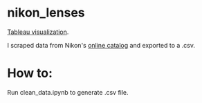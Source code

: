 # nikon_lenses

[Tableau visualization](https://public.tableau.com/views/Nikon_Lenses/Dashboard2?:embed=y&:display_count=yes).

I scraped data from Nikon's [online catalog](http://www.nikonusa.com/en/nikon-products/camera-lenses/all-lenses/index.page) and exported to a .csv. 

# How to:

Run clean_data.ipynb to generate .csv file.
